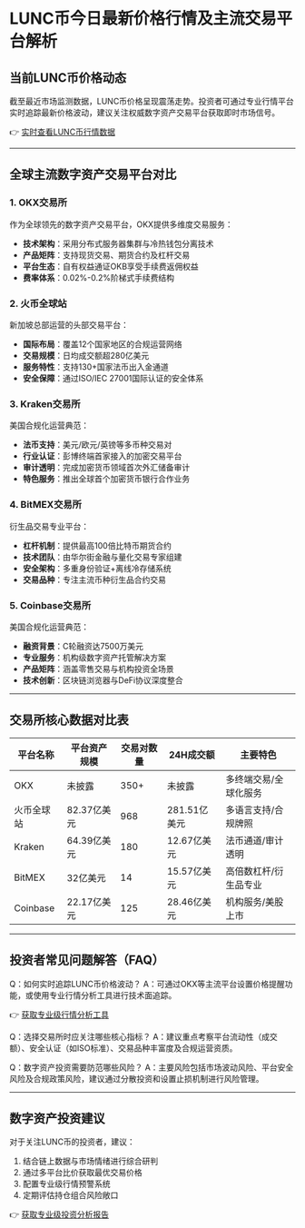 # LUNC币今日最新价格行情及主流交易平台解析

## 当前LUNC币价格动态
截至最近市场监测数据，LUNC币价格呈现震荡走势。投资者可通过专业行情平台实时追踪最新价格波动，建议关注权威数字资产交易平台获取即时市场信号。

👉 [实时查看LUNC币行情数据](https://bit.ly/okx_welcome)

---

## 全球主流数字资产交易平台对比

### 1. OKX交易所
作为全球领先的数字资产交易平台，OKX提供多维度交易服务：
- **技术架构**：采用分布式服务器集群与冷热钱包分离技术
- **产品矩阵**：支持现货交易、期货合约及杠杆交易
- **平台生态**：自有权益通证OKB享受手续费返佣权益
- **费率体系**：0.02%-0.2%阶梯式手续费结构

### 2. 火币全球站
新加坡总部运营的头部交易平台：
- **国际布局**：覆盖12个国家地区的合规运营网络
- **交易规模**：日均成交额超280亿美元
- **服务特性**：支持130+国家法币出入金通道
- **安全保障**：通过ISO/IEC 27001国际认证的安全体系

### 3. Kraken交易所
美国合规化运营典范：
- **法币支持**：美元/欧元/英镑等多币种交易对
- **行业认证**：彭博终端首家接入的加密交易平台
- **审计透明**：完成加密货币领域首次外汇储备审计
- **特色服务**：推出全球首个加密货币银行合作业务

### 4. BitMEX交易所
衍生品交易专业平台：
- **杠杆机制**：提供最高100倍比特币期货合约
- **技术团队**：由华尔街金融与量化交易专家组建
- **安全架构**：多重身份验证+离线冷存储系统
- **交易品种**：专注主流币种衍生品合约交易

### 5. Coinbase交易所
美国合规化运营典范：
- **融资背景**：C轮融资达7500万美元
- **专业服务**：机构级数字资产托管解决方案
- **产品矩阵**：涵盖零售交易与机构投资全场景
- **技术创新**：区块链浏览器与DeFi协议深度整合

---

## 交易所核心数据对比表

| 平台名称   | 平台资产规模 | 交易对数量 | 24H成交额  | 主要特色               |
|------------|--------------|------------|------------|------------------------|
| OKX        | 未披露       | 350+       | 未披露     | 多终端交易/全球化服务  |
| 火币全球站 | 82.37亿美元  | 968        | 281.51亿美元 | 多语言支持/合规牌照    |
| Kraken     | 64.39亿美元  | 180        | 12.67亿美元 | 法币通道/审计透明      |
| BitMEX     | 32亿美元     | 14         | 15.57亿美元 | 高倍数杠杆/衍生品专业  |
| Coinbase   | 22.17亿美元  | 125        | 28.46亿美元 | 机构服务/美股上市      |

---

## 投资者常见问题解答（FAQ）

Q：如何实时追踪LUNC币价格波动？
A：可通过OKX等主流平台设置价格提醒功能，或使用专业行情分析工具进行技术面追踪。

👉 [获取专业级行情分析工具](https://bit.ly/okx_welcome)

Q：选择交易所时应关注哪些核心指标？
A：建议重点考察平台流动性（成交额）、安全认证（如ISO标准）、交易品种丰富度及合规运营资质。

Q：数字资产投资需要防范哪些风险？
A：主要风险包括市场波动风险、平台安全风险及合规政策风险，建议通过分散投资和设置止损机制进行风险管理。

---

## 数字资产投资建议
对于关注LUNC币的投资者，建议：
1. 结合链上数据与市场情绪进行综合研判
2. 通过多平台比价获取最优交易价格
3. 配置专业级行情预警系统
4. 定期评估持仓组合风险敞口

👉 [获取专业级投资分析报告](https://bit.ly/okx_welcome)